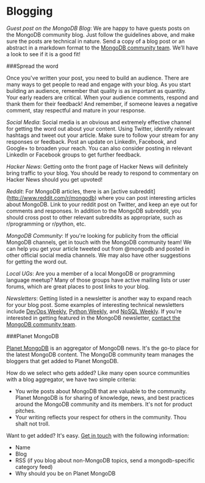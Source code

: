 Blogging
=============================

_Guest post on the MongoDB Blog_: We are happy to have guests posts on the MongoDB community blog. Just follow the guidelines above, and make sure the posts are technical in nature. Send a copy of a blog post or an abstract in a markdown format to the [MongoDB community team](mailto:meetups@mongodb.com). We’ll have a look to see if it is a good fit!

###Spread the word

Once you've written your post, you need to build an audience. There are many ways to get people to read and engage with your blog. As you start building an audience, remember that quality is as important as quantity. Your early readers are critical. When your audience comments, respond and thank them for their feedback!  And remember, if someone leaves a negative comment, stay respectful and mature in your response.

_Social Media_: Social media is an obvious and extremely effective channel for getting the word out about your content. Using Twitter, identify relevant hashtags and tweet out your article. Make sure to follow your stream for any responses or feedback. Post an update on LinkedIn, Facebook, and Google+ to broaden your reach. You can also consider posting in relevant LinkedIn or Facebook groups to get further feedback.

_Hacker News_: Getting onto the front page of Hacker News will definitely bring traffic to your blog. You should be ready to respond to commentary on Hacker News should you get upvoted!

_Reddit_: For MongoDB articles, there is an [active subreddit] (http://www.reddit.com/r/mongodb) where you can post interesting articles about MongoDB. Link to your reddit post on Twitter, and keep an eye out for comments and responses. In addition to the MongoDB subreddit, you should cross post to other relevant subreddits as appropriate, such as r/programming or r/python, etc.

_MongoDB Community_: If you're looking for publicity from the official MongoDB channels, get in touch with the MongoDB community team! We can help you get your article tweeted out from @mongodb and posted in other official social media channels. We may also have other suggestions for getting the word out.

_Local UGs_: Are you a member of a local MongoDB or programming language meetup? Many of those groups have active mailing lists or user forums, which are great places to post links to your blog.

_Newsletters_: Getting listed in a newsletter is another way to expand reach for your blog post. Some examples of interesting technical newsletters include [DevOps Weekly](http://devopsweekly.com/), [Python Weekly](http://www.pythonweekly.com/), and [NoSQL Weekly](http://www.nosqlweekly.com/). If you’re interested in getting featured in the MongoDB newsletter, [contact the MongoDB community team](mailto:meetups@10gen.com).

###Planet MongoDB

[Planet MongoDB](http://planet.mongodb.org/) is an aggregator of MongoDB news. It's the go-to place for the latest MongoDB content. The MongoDB community team manages the bloggers that get added to Planet MongoDB.

How do we select who gets added? Like many open source communities with a blog aggregator, we have two simple criteria:

* You write posts about MongoDB that are valuable to the community. Planet MongoDB is for sharing of knowledge, news, and best practices around the MongoDB community and its members. It's not for product pitches.
* Your writing reflects your respect for others in the community. Thou shalt not troll.

Want to get added? It's easy. [Get in touch](mailto:meetups@mongodb.com) with the following information:

* Name
* Blog
* RSS (if you blog about non-MongoDB topics, send a mongodb-specific category feed)
* Why should you be on Planet MongoDB
